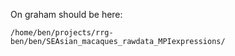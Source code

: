 On graham should be here:
```
/home/ben/projects/rrg-ben/ben/SEAsian_macaques_rawdata_MPIexpressions/
```
